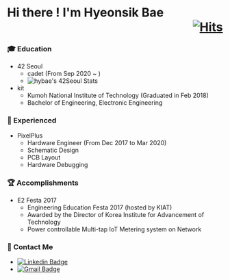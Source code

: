 # Hi there ! I'm Hyeonsik Bae<div align=right>[![Hits](https://hits.seeyoufarm.com/api/count/incr/badge.svg?url=https%3A%2F%2Fgithub.com%2FHyeonsikBae&count_bg=%230300FF&title_bg=%23000000&icon=&icon_color=%23E7E7E7&title=hits&edge_flat=false)](https://hits.seeyoufarm.com)</div>

### 🎓 Education
  - 42 Seoul
    - cadet (From Sep 2020 ~ )
    - ![hybae's 42Seoul Stats](https://badge42.herokuapp.com/api/stats/hybae)
  - kit
    - Kumoh National Institute of Technology (Graduated in Feb 2018)
    - Bachelor of Engineering, Electronic Engineering

### 🔭 Experienced
  - PixelPlus
    - Hardware Engineer (From Dec 2017 to Mar 2020)
    - Schematic Design
    - PCB Layout
    - Hardware Debugging

### 🏆 Accomplishments
  - E2 Festa 2017
    - Engineering Education Festa 2017 (hosted by KIAT)
    - Awarded by the Director of Korea Institute for Advancement of Technology
    - Power controllable Multi-tap IoT Metering system on Network

### 👋 Contact Me
  - [![Linkedin Badge](https://img.shields.io/badge/-LinkedIn-blue?style=flat-square&logo=Linkedin&logoColor=white&link=https://www.linkedin.com/in/hyeonsik-bae-a4b864176/)](https://www.linkedin.com/in/hyeonsik-bae-a4b864176/) 
  - [![Gmail Badge](https://img.shields.io/badge/-Gmail-d14836?style=flat-square&logo=Gmail&logoColor=white&link=mailto:hyeonsik12@gmail.com)](mailto:hyeonsik12@gmail.com)
<!--
- 🌱 I’m currently learning ...
- 👯 I’m looking to collaborate on ...
- 🤔 I’m looking for help with ...
- 💬 Ask me about ...
- 📫 How to reach me: ...
- 😄 Pronouns: ...
- ⚡ Fun fact: ...
-->
